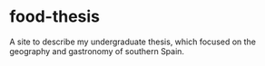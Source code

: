 # food-thesis
A site to describe my undergraduate thesis, which focused on the geography and gastronomy of southern Spain. 
